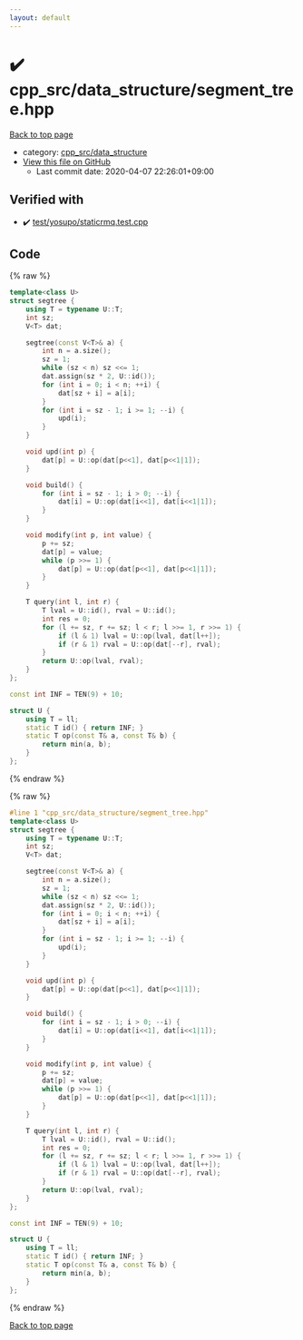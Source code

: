 ```yaml
---
layout: default
---
```


<!-- mathjax config similar to math.stackexchange -->
<script type="text/javascript" async
  src="https://cdnjs.cloudflare.com/ajax/libs/mathjax/2.7.5/MathJax.js?config=TeX-MML-AM_CHTML">
</script>
<script type="text/x-mathjax-config">
  MathJax.Hub.Config({
    TeX: { equationNumbers: { autoNumber: "AMS" }},
    tex2jax: {
      inlineMath: [ ['$','$'] ],
      processEscapes: true
    },
    "HTML-CSS": { matchFontHeight: false },
    displayAlign: "left",
    displayIndent: "2em"
  });
</script>

<script type="text/javascript" src="https://cdnjs.cloudflare.com/ajax/libs/jquery/3.4.1/jquery.min.js"></script>
<script src="https://cdn.jsdelivr.net/npm/jquery-balloon-js@1.1.2/jquery.balloon.min.js" integrity="sha256-ZEYs9VrgAeNuPvs15E39OsyOJaIkXEEt10fzxJ20+2I=" crossorigin="anonymous"></script>
<script type="text/javascript" src="../../../assets/js/copy-button.js"></script>
<link rel="stylesheet" href="../../../assets/css/copy-button.css" />


# :heavy_check_mark: cpp_src/data_structure/segment_tree.hpp

<a href="../../../index.html">Back to top page</a>

* category: <a href="../../../index.html#0efeb1959dbc8f7e9170e2d5bfa803ae">cpp_src/data_structure</a>
* <a href="{{ site.github.repository_url }}/blob/master/cpp_src/data_structure/segment_tree.hpp">View this file on GitHub</a>
    - Last commit date: 2020-04-07 22:26:01+09:00




## Verified with

* :heavy_check_mark: <a href="../../../verify/test/yosupo/staticrmq.test.cpp.html">test/yosupo/staticrmq.test.cpp</a>


## Code

<a id="unbundled"></a>
{% raw %}
```cpp
template<class U>
struct segtree {
	using T = typename U::T;
	int sz;
	V<T> dat;

	segtree(const V<T>& a) {
		int n = a.size();
		sz = 1;
		while (sz < n) sz <<= 1;
		dat.assign(sz * 2, U::id());
		for (int i = 0; i < n; ++i) {
			dat[sz + i] = a[i];
		}
		for (int i = sz - 1; i >= 1; --i) {
			upd(i);
		}
	}

	void upd(int p) {
		dat[p] = U::op(dat[p<<1], dat[p<<1|1]);
	}

	void build() {
		for (int i = sz - 1; i > 0; --i) {
			dat[i] = U::op(dat[i<<1], dat[i<<1|1]);		
		}
	}

	void modify(int p, int value) {
		p += sz;
		dat[p] = value;
		while (p >>= 1) {
			dat[p] = U::op(dat[p<<1], dat[p<<1|1]);
		}
	}

	T query(int l, int r) {
		T lval = U::id(), rval = U::id();
		int res = 0;
		for (l += sz, r += sz; l < r; l >>= 1, r >>= 1) {
			if (l & 1) lval = U::op(lval, dat[l++]);
			if (r & 1) rval = U::op(dat[--r], rval);
		}
		return U::op(lval, rval);
	}
};

const int INF = TEN(9) + 10;

struct U {
    using T = ll;
    static T id() { return INF; }
    static T op(const T& a, const T& b) {
    	return min(a, b);
    }
};
```
{% endraw %}

<a id="bundled"></a>
{% raw %}
```cpp
#line 1 "cpp_src/data_structure/segment_tree.hpp"
template<class U>
struct segtree {
	using T = typename U::T;
	int sz;
	V<T> dat;

	segtree(const V<T>& a) {
		int n = a.size();
		sz = 1;
		while (sz < n) sz <<= 1;
		dat.assign(sz * 2, U::id());
		for (int i = 0; i < n; ++i) {
			dat[sz + i] = a[i];
		}
		for (int i = sz - 1; i >= 1; --i) {
			upd(i);
		}
	}

	void upd(int p) {
		dat[p] = U::op(dat[p<<1], dat[p<<1|1]);
	}

	void build() {
		for (int i = sz - 1; i > 0; --i) {
			dat[i] = U::op(dat[i<<1], dat[i<<1|1]);		
		}
	}

	void modify(int p, int value) {
		p += sz;
		dat[p] = value;
		while (p >>= 1) {
			dat[p] = U::op(dat[p<<1], dat[p<<1|1]);
		}
	}

	T query(int l, int r) {
		T lval = U::id(), rval = U::id();
		int res = 0;
		for (l += sz, r += sz; l < r; l >>= 1, r >>= 1) {
			if (l & 1) lval = U::op(lval, dat[l++]);
			if (r & 1) rval = U::op(dat[--r], rval);
		}
		return U::op(lval, rval);
	}
};

const int INF = TEN(9) + 10;

struct U {
    using T = ll;
    static T id() { return INF; }
    static T op(const T& a, const T& b) {
    	return min(a, b);
    }
};

```
{% endraw %}

<a href="../../../index.html">Back to top page</a>

